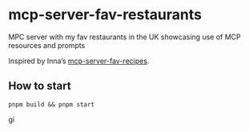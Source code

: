 # mcp-server-fav-restaurants

MPC server with my fav restaurants in the UK showcasing use of MCP resources and prompts

Inspired by Inna’s [mcp-server-fav-recipes](https://github.com/ihrpr/mcp-server-fav-recipe).

## How to start

```
pnpm build && pnpm start
```
gi
